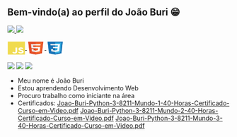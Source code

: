 ## Bem-vindo(a) ao perfil do João Buri 😁

 <div>
   <a href="https://github.com/joaoburi">
   <img height="180em" src="https://github-readme-stats.vercel.app/api?username=joaoburi&show_icons=true&theme=tokyonight&include_all_commits=true&count_private=true"/>
   <img height="180em" src="https://github-readme-stats.vercel.app/api/top-langs/?username=joaoburi&layout=compact&langs_count=6&theme=tokyonight"/>
</div>
    
<div style="display: inline_block"><br>
  <img align="center" alt="Js" height="30" width="40" src="https://raw.githubusercontent.com/devicons/devicon/master/icons/javascript/javascript-plain.svg">
  <img align="center" alt="HTML" height="30" width="40" src="https://raw.githubusercontent.com/devicons/devicon/master/icons/html5/html5-original.svg">
  <img align="center" alt="CSS" height="30" width="40" src="https://raw.githubusercontent.com/devicons/devicon/master/icons/css3/css3-original.svg">
</div>
 
<br>
 
 
<div> 
  <a href="https://instagram.com/joao.buri" target="blank"><img src="https://img.shields.io/badge/-Instagram-%23E4405F?style=for-the-badge&logo=instagram&logoColor=white" target="_blank"></a> 
  <a href = "mailto:joaoburi64@gmail.com"><img src="https://img.shields.io/badge/-Gmail-%23333?style=for-the-badge&logo=gmail&logoColor=white" target="_blank"></a>
  <a href="#" target="_blank"><img src="https://img.shields.io/badge/-LinkedIn-%230077B5?style=for-the-badge&logo=linkedin&logoColor=white" target="_blank"></a>
</div>


- Meu nome é João Buri
- Estou aprendendo Desenvolvimento Web
- Procuro trabalho como iniciante na área
- Certificados:
 [Joao-Buri-Python-3-8211-Mundo-1-40-Horas-Certificado-Curso-em-Video.pdf](https://github.com/user-attachments/files/16433235/Joao-Buri-Python-3-8211-Mundo-1-40-Horas-Certificado-Curso-em-Video.pdf)
 [Joao-Buri-Python-3-8211-Mundo-2-40-Horas-Certificado-Curso-em-Video.pdf](https://github.com/user-attachments/files/16433247/Joao-Buri-Python-3-8211-Mundo-2-40-Horas-Certificado-Curso-em-Video.pdf)
[Joao-Buri-Python-3-8211-Mundo-3-40-Horas-Certificado-Curso-em-Video.pdf](https://github.com/user-attachments/files/16433250/Joao-Buri-Python-3-8211-Mundo-3-40-Horas-Certificado-Curso-em-Video.pdf)

